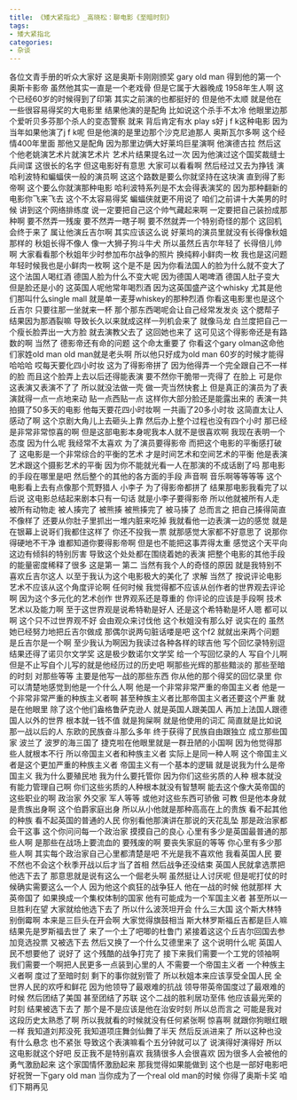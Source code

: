 ```yaml
---
title: 《矮大紧指北》_高晓松：聊电影《至暗时刻》
tags:
- 矮大紧指北
categories:
- 杂谈
---
```


各位文青手册的听众大家好
这是奥斯卡刚刚颁奖
gary old man
得到他的第一个奥斯卡影帝
虽然他其实一直是一个老戏骨
但是它属于大器晚成
1958年生人啊
这个已经60岁的时候得到了印第
其实之前演的也都挺好的
但是他不太顺
就是他在一些很容易得奖的大电影里
结果他演的是配角
比如说这个杀手不太冷
他眼里边那个爱听贝多芬那个杀人的变态警察
就来
背后肯定有水
play s好
j f k这种电影
因为当年如果他演了j f k呢
但是他演的是里边那个沙克尼迪那人
奥斯瓦尔多啊
这个经情400年里面
那他又是配角
因为那里边俩大好莱坞巨星演啊
他演德古拉
然后这个他老姚演艺术片就演艺术片
艺术片结果提名过一次
因为他演过这个国奖裁缝士兵间谍
这很长的名字
但这电影好有意思
大家可以看看啊
然后经过又去为挣钱
演哈利波特和蝙蝠侠一般的演员啊
这这个路数是要么你就坚持在这块演
直到得了影帝啊
这个要么你就演那种电影
哈利波特系列是不太会得表演奖的
因为那种翻新的电影你飞来飞去
这个不太容易得奖
蝙蝠侠就更不用说了
咱们之前讲十大美男的时候
讲到这个网络排练度
说一定要把自己这个帅气藏起来啊
一定要把自己装扮成那种啊
要不然弄一残废
要不然弄一瞎子啊
要不然就弄一个特别奇怪的那个
这回机会终于来了
属让他演丘吉尔啊
其实应该这么说
好莱坞的演员里就没有长得像秋姐那样的
秋姐长得不像人
像一大狮子狗斗牛犬
所以虽然丘吉尔年轻了
长得倍儿帅啊
大家看看那个秋姐年少时参加布尔战争的照片
换纯粹小鲜肉一枚
我也是这问题
年轻时候我也是小鲜肉一枚啊
这个是不是
因为你看法国人的脸为什么就不变大了
这个法国人喝红酒
德国人脸为什么不变大呢
因为德国人喝啤酒
德国人肚子变大
但是脸还是小的
这英国人呢他常年喝烈酒
因为这英国盛产这个whisky
尤其是他们那叫什么single mall
就是单一麦芽whiskey的那种烈酒
你看这电影里也是这个丘吉尔
只要往那一坐就来一杯
那个那东西喝呢会让自己经常发发炎
这个腮帮子
结果因为那酒裂嘛
导致长久以来就成这样一列机会来了
就像马龙
白兰度把自己一个瘦长脸弄出一大方脸
就去演教父去了
这回她也来了
这可见这个得影帝还是有路数的啊
当然了
德影帝还有命的问题
这个命太重要了
你看这个gary olman这命他们家姓old man
old man就是老头啊
所以他只好成为old man
60岁的时候才能得哈哈哈
哎每天要化四小时妆
这为了得影帝拼了
因为他得弄一个完全跟自己不一样的脸
而且这个脸弄上去以后还得能表演
要不然你干脆带一壳得了
在脸上
可是你这表演又表演不了了
所以就没法做一壳
做一壳当然快套上
但是真正的演员为了表演就得一点一点地来动
贴一点西贴一点
这样你大部分脸还是能露出来的
表演一共拍摄了50多天的电影
他每天要花四小时妆啊
一共画了20多小时妆
这简直太让人感动了啊
这个京剧大角儿上去砸头上靠
然后办上整个过程也没有四个小时
那已经是非常非常惊喜的啊
但是这部电影本身呢我本人就不是很喜欢啊
我现在表明一个态度
因为什么呢
我经常不太喜欢
为了演员要得影帝
而把这个电影的平衡感打破了
这电影是一个非常综合的平衡的艺术
才是时间艺术和空间艺术的平衡
他是表演艺术跟这个摄影艺术的平衡
因为你不能就光看一人在那演的不成话剧了吗
那电影的手段在哪里是吧
然后整个的其他的各方面的手段
声音啊
音乐啊等等等等
这个电影看上去有点像那个荒野猎人
小李子
为了得影帝都拼了
结果那电影我看完了以后说
这电影总结起来剧本只有一句话
就是小李子要得影帝
所以他就被所有人走
被所有动物走
被人揍完了
被熊揍
被熊揍完了
被马揍了
总而言之
把自己揍得简直不像样了
还要从你肚子里抓出一堆内脏来吃掉
我就看他一边表演一边的感觉
就是在银幕上说哥们我都住这样了
你还不投我一票
就那感觉大家都不好意思了
说那你得硬地不干净
谁都知道你要得影帝啊
但是也不能把这事弄得太重
感觉这个天平向这边有倾斜的特别厉害
导致这个处处都在围绕着她的表演
把整个电影的其他手段的能量密度稀释了很多
这是第一
第二
当然有我个人的奇怪的原因
就是我特别不喜欢丘吉尔这人
以至于我认为这个电影极大的美化了
求解
当然了
按说评论电影艺术不应该从这个角度评论啊
任何时候
我觉得都不应该从创作者的世界观去评论啊
因为这个多元化的艺术创作
世界观系还是尊重的
你评论的应该是手段啊
技术艺术以及能力啊
至于这世界观是说希特勒是好人
还是这个希特勒是坏人嗯
都可以啊
这个只不过世界观不好
会由观众来讨伐他
这个秋姐没有那么好
说实在的
虽然她已经努力地把丘吉尔做成
那偶尔说两句脏话喽是吧
这个f2 就就出来两个问题
是丘吉尔是一个啊
至少我认为啊因为我读过各种各样的球吉他
写个回忆录特别逗
结果还得了诺贝尔文学奖
这是极少数诺尔文学奖
给一个写回忆录的人
写自个儿啊
但是不止写自个儿写的就是他经历过的历史吧
啊那些光辉的那些黯淡的
那些至暗的时刻
对那些等等
主要是他写一战的那些东西
你从他的那个得奖的回忆录里
你可以清楚地感觉到他是一个什么人啊
他是一个非常非常严重的帝国主义者
他是一个非常非常严重的种族主义者啊
甚至种族主义者比那帝国主义者还要这个严重
就是在他眼里
除了这个他们盎格鲁萨克逊人
就是英国人跟美国人
再加上法国人跟德国人以外的世界
根本就一钱不值
就是狗屎啊
就是他使用的词汇
简直就是比如说那一战以后的人
东欧的民族奋斗那么多年
终于获得了民族自由跟独立
成立那些国家
波兰了
波罗的海三国了
捷克啦在他眼里就是一群丑陋的小国啊
因为他觉得那些人就根本不行
所以帝国主义者和种族主义者
实际上是同一种人啊
这个帝国主义者是这个更加严重的种族主义者
帝国主义有一个基本的逻辑
就是说我为什么是帝国主义
我为什么要殖民地
我为什么要托管你
因为你们这些劣质的人种
根本就没有能力管理自己啊
你们这些劣质的人种根本就没有智慧啊
能去这个像大英帝国的这些职业的啊
政治家
外交家
军人等等
或他对这些东西可骄傲
可教
但是他本身就是贵族出身啊
这个伯爵家庭出身
所以从小他就是那种高高在上的贵族
看不起其他的种族
看不起英国的普通的人民
你别看他那演讲在那说的天花乱坠
那是政治家都会干这事
这个你问问每一个政治家
摸摸自己的良心
心里有多少是英国最普通的那些人啊
是那些在战场上要流血的
要残废的啊
要丧失家庭的等等
你心里有多少那些人啊
其实每个政治家自己心里都清楚是吧
不光是我不喜欢他
我看英国人民
要不然也不会这个秋季开战以后才当了首相
然后战争还没结束
英国人民就拿选票把他选下去了
那意思就是说有这么一个倔老头啊
虽然挺让人讨厌呢
但是呢打仗的时候确实需要这么一个人
因为他这个疯狂的战争狂人
他在一战的时候
他就那样
大英帝国了
如果换成一个集权体制的国家
他有可能成为一个军国主义者
甚至所以一旦胜利在望
大家就给他选下去了
所以什么波茨坦开会
什么三大国
这个斯大林特别倒霉啊
本来是三巨头在开会啊
大家觉得旗鼓相当
斯大林罗斯福丘吉都是巨人嘛
结果先是罗斯福去世了
来了一个土了吧唧的杜鲁门
紧接着这这个丘吉尔回国去参加竞选投票
又被选下去
然后又换了一个什么艾德里来了
这个说明什么呢
英国人民不想要他了
说好了
这个残酷的战争打完了
接下来我们需要一个工党的领袖啊
我们需要一个啊把人民更多一点装到心里的人
不需要一个帝国主义者
一个种族主义者啊
度过了至暗时刻
剩下的事你就别管了
所以秋姐本来应该享受全国人民
全世界人民的欢呼和鲜花
因为他领导了最艰难的抗战
领导带英帝国度过了最艰难的时候
然后团结了美国
甚至团结了苏联
这个二战的胜利居功至伟
他应该最光荣的时刻
结果被选下去了
那个是不是应该是他在治安时刻
所以总而言之
可能是我对这段历史太熟悉了啊
所以我就看的时候就没有任何紧张啊
惊喜啊
就跟你狗眼红眼一样
我知道刘邦没死
我知道项庄舞剑仙舞了半天
然后反派进来了
所以这种也没有什么悬念
也不紧张
导致这个表演嘛看个五分钟就可以了
说演得好演得好
所以这电影就这个好吧
反正我不是特别喜欢
我猜很多人会很喜欢
因为很多人会被他的勇气激励起来
这个家国情怀激励起来
那我觉得如果能做到
这个也是一部好电影吧
好祝贺一下gary old man
当你成为了一个real old man的时候
你得了奥斯卡奖
咱们下期再见